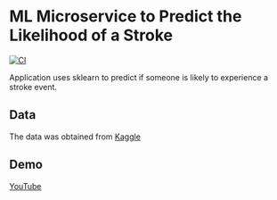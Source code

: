 # ML Microservice to Predict the Likelihood of a Stroke

[![CI](https://github.com/rmratliffbrown/ml-stroke-predictor/actions/workflows/main.yml/badge.svg)](https://github.com/rmratliffbrown/ml-stroke-predictor/actions/workflows/main.yml)

Application uses sklearn to predict if someone is likely to experience a stroke event.

## Data 

The data was obtained from [Kaggle](https://www.kaggle.com/datasets/fedesoriano/stroke-prediction-dataset)


## Demo

[YouTube](##)
